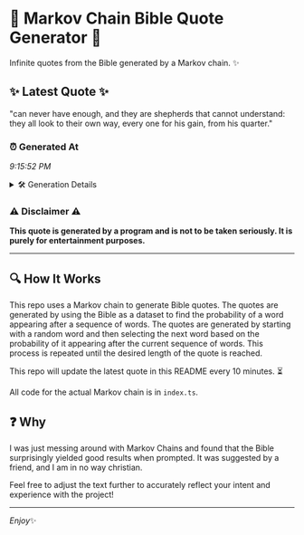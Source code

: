# 📖 Markov Chain Bible Quote Generator 📖

Infinite quotes from the Bible generated by a Markov chain. ✨

## ✨ Latest Quote ✨
"can never have enough, and they are shepherds that cannot understand: they all look to their own way, every one for his gain, from his quarter."

### ⏰ Generated At
*9:15:52 PM*

<details>
    <summary>🛠️ Generation Details</summary>
    <p>
        <strong>🌱 Seed:</strong> can<br>
        <strong>🔄 Iterations:</strong> 25<br>
        <strong>📜 Context History:</strong><br>[ can ]: never<br>[ can, never ]: have<br>[ can, never, have ]: enough,<br>[ can, never, have, enough, ]: and<br>[ can, never, have, enough,, and ]: they<br>[ can, never, have, enough,, and, they ]: are<br>[ never, have, enough,, and, they, are ]: shepherds<br>[ have, enough,, and, they, are, shepherds ]: that<br>[ enough,, and, they, are, shepherds, that ]: cannot<br>[ and, they, are, shepherds, that, cannot ]: understand:<br>[ they, are, shepherds, that, cannot, understand: ]: they<br>[ are, shepherds, that, cannot, understand:, they ]: all<br>[ shepherds, that, cannot, understand:, they, all ]: look<br>[ that, cannot, understand:, they, all, look ]: to<br>[ cannot, understand:, they, all, look, to ]: their<br>[ understand:, they, all, look, to, their ]: own<br>[ they, all, look, to, their, own ]: way,<br>[ all, look, to, their, own, way, ]: every<br>[ look, to, their, own, way,, every ]: one<br>[ to, their, own, way,, every, one ]: for<br>[ their, own, way,, every, one, for ]: his<br>[ own, way,, every, one, for, his ]: gain,<br>[ way,, every, one, for, his, gain, ]: from<br>[ every, one, for, his, gain,, from ]: his<br>[ one, for, his, gain,, from, his ]: quarter.<br>
    </p>
</details>

### ⚠️ Disclaimer ⚠️
**This quote is generated by a program and is not to be taken seriously. It is purely for entertainment purposes.**

---

## 🔍 How It Works

This repo uses a Markov chain to generate Bible quotes. The quotes are generated by using the Bible as a dataset to find the probability of a word appearing after a sequence of words. The quotes are generated by starting with a random word and then selecting the next word based on the probability of it appearing after the current sequence of words. This process is repeated until the desired length of the quote is reached.

This repo will update the latest quote in this README every 10 minutes. ⏳

All code for the actual Markov chain is in `index.ts`.

## ❓ Why

I was just messing around with Markov Chains and found that the Bible surprisingly yielded good results when prompted. 
It was suggested by a friend, and I am in no way christian.

Feel free to adjust the text further to accurately reflect your intent and experience with the project!

---

*Enjoy*✨
